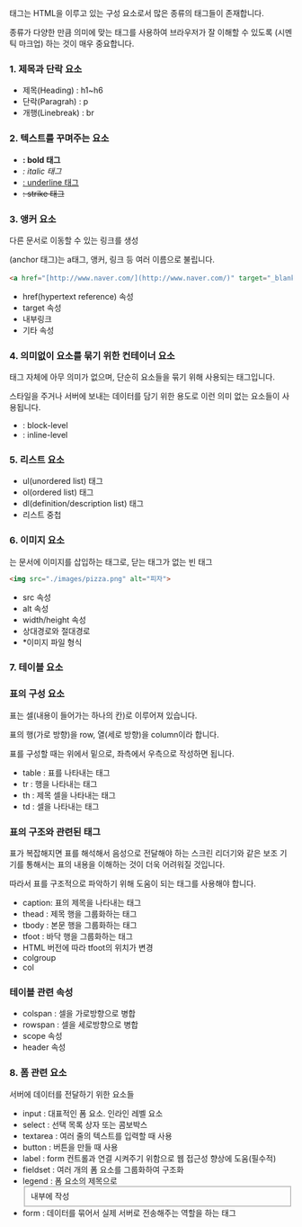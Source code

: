 태그는 HTML을 이루고 있는 구성 요소로서 많은 종류의 태그들이 존재합니다.

종류가 다양한 만큼 의미에 맞는 태그를 사용하여 브라우저가 잘 이해할 수 있도록 (시멘틱 마크업) 하는 것이 매우 중요합니다.

### 1. 제목과 단락 요소

- 제목(Heading) : h1~h6
- 단락(Paragrah) : p
- 개행(Linebreak) : br

### 2. 텍스트를 꾸며주는 요소

- <b> : bold 태그</b>
- <i> : italic 태그</i>
- <u> : underline 태그</u>
- <s> : strike 태그</s>

### 3. 앵커 요소

다른 문서로 이동할 수 있는 링크를 생성

<a>(anchor 태그)는 a태그, 앵커, 링크 등 여러 이름으로 불립니다.

```html
<a href="[http://www.naver.com/](http://www.naver.com/)" target="_blank">네이버</a>
```

- href(hypertext reference) 속성
- target 속성
- 내부링크
- 기타 속성

### 4. 의미없이 요소를 묶기 위한 컨테이너 요소

태그 자체에 아무 의미가 없으며, 단순히 요소들을 묶기 위해 사용되는 태그입니다.

스타일을 주거나 서버에 보내는 데이터를 담기 위한 용도로 이런 의미 없는 요소들이 사용됩니다.

- <div> : block-level
- <span> : inline-level

### 5. 리스트 요소

- ul(unordered list) 태그
- ol(ordered list) 태그
- dl(definition/description list) 태그
- 리스트 중첩

### 6. 이미지 요소

<img>는 문서에 이미지를 삽입하는 태그로, 닫는 태그가 없는 빈 태그

```html
<img src="./images/pizza.png" alt="피자">
```

- src 속성
- alt 속성
- width/height 속성
- 상대경로와 절대경로
- *이미지 파일 형식

### 7. 테이블 요소

### 표의 구성 요소

표는 셀(내용이 들어가는 하나의 칸)로 이루어져 있습니다.

표의 행(가로 방향)을 row, 열(세로 방향)을 column이라 합니다.

표를 구성할 때는 위에서 밑으로, 좌측에서 우측으로 작성하면 됩니다.

- table : 표를 나타내는 태그
- tr : 행을 나타내는 태그
- th : 제목 셀을 나타내는 태그
- td : 셀을 나타내는 태그

### 표의 구조와 관련된 태그

표가 복잡해지면 표를 해석해서 음성으로 전달해야 하는 스크린 리더기와 같은 보조 기기를 통해서는 표의 내용을 이해하는 것이 더욱 어려워질 것입니다.

따라서 표를 구조적으로 파악하기 위해 도움이 되는 태그를 사용해야 합니다.

- caption: 표의 제목을 나타내는 태그
- thead : 제목 행을 그룹화하는 태그
- tbody : 본문 행을 그룹화하는 태그
- tfoot : 바닥 행을 그룹화하는 태그
- HTML 버전에 따라 tfoot의 위치가 변경
- colgroup
- col

### 테이블 관련 속성

- colspan : 셀을 가로방향으로 병합
- rowspan : 셀을 세로방향으로 병합
- scope 속성
- header 속성

### 8. 폼 관련 요소

서버에 데이터를 전달하기 위한 요소들

- input : 대표적인 폼 요소. 인라인 레벨 요소
- select : 선택 목록 상자 또는 콤보박스
- textarea : 여러 줄의 텍스트를 입력할 때 사용
- button : 버튼을 만들 때 사용
- label : form 컨트롤과 연결 시켜주기 위함으로 웹 접근성 향상에 도움(필수적)
- fieldset : 여러 개의 폼 요소를 그룹화하여 구조화
- legend : 폼 요소의 제목으로 <fieldset> 내부에 작성
- form : 데이터를 묶어서 실제 서버로 전송해주는 역할을 하는 태그
